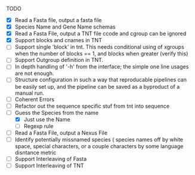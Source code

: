 
TODO

- [x] Read a Fasta file, output a fasta file
- [x] Species Name and Gene Name schemas
- [x] Read a Fasta File, output a TNT file
      ccode and cgroup can be ignored
- [x] Support blocks and cnames in TNT
- [ ] Support single 'block' in tnt. This needs conditional using of xgroups
      when the number of blocks  == 1, and blocks when greater (verify this)
- [ ] Support Outgroup definition in TNT.
- [ ] In depth handling of '-h' from the interface; the simple one line usages
      are not enough.
- [ ] Structure configuration in such a way that reproducable pipelines can be
      easily set up, and the pipeline can be saved as a byproduct of a manual
      run.
- [ ] Coherent Errors
- [ ] Refactor out the sequence specific stuf from tnt into sequence
- [ ] Guess the Species from the name
  - [x] Just use the Name
  - [ ] Regexp rule
- [ ] Read a Fasta File, output a Nexus File
- [ ] Identify potentially missnamed species ( species names off by
      white space, special characters, or a couple characters
      by some language disntance metric
- [ ] Support Interleaving of Fasta
- [ ] Support Interleaving of TNT
